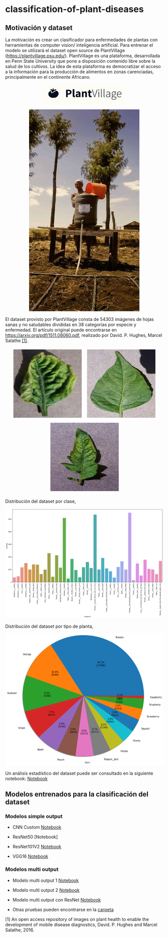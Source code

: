# classification-of-plant-diseases


## Motivación y dataset

La motivación es crear un clasificador para enfermedades de plantas con herramientas de computer vision/ inteligencia artificial. Para entrenar el modelo se utilizará el dataset open source de PlantVillage (https://plantvillage.psu.edu/). PlantVillage es una plataforma, desarrollada en Penn State University que pone a disposición contenido libre sobre la salud de los cultivos. La idea de esta plataforma es democratizar el acceso a la información para la producción de alimentos en zonas carenciadas, principalmente en el continente Africano.

<p align="center">
  <img src="https://github.com/Adrok24/classification-of-plant-diseases/blob/main/images/PlantVillageLogo.png?raw=true" alt="grafico_1"/>
</p>

<p align="center">
  <img src="https://github.com/Adrok24/classification-of-plant-diseases/blob/main/images/plant_village_pic.jpg?raw=true" alt="grafico_2"/>
</p>

El dataset provisto por PlantVillage consta de 54303 imágenes de hojas sanas y no saludables divididas en 38 categorías por especie y enfermedad. El artículo original puede encontrarse en https://arxiv.org/pdf/1511.08060.pdf, realizado por David. P. Hughes, Marcel Salathe [[1]](#1). 


<p align="center">
  <img src="https://github.com/Adrok24/classification-of-plant-diseases/blob/main/images/plant_1.png?raw=true" alt="plant_1"/>
  <img src="https://github.com/Adrok24/classification-of-plant-diseases/blob/main/images/plant_2.png?raw=true" alt="plant_2"/>
  <img src="https://github.com/Adrok24/classification-of-plant-diseases/blob/main/images/plant_3.png?raw=true" alt="plant_3"/>

</p>

Distribución del dataset por clase,

<p align="center">
  <img src="https://github.com/Adrok24/classification-of-plant-diseases/blob/main/images/plants_distribution.png?raw=true" alt="grafico_2"/>
</p>


Distribución del dataset por tipo de planta, 

<p align="center">
  <img src="https://github.com/Adrok24/classification-of-plant-diseases/blob/main/images/piechart_type.png?raw=true" alt="grafico_3"/>
</p>

Un análisis estadístico del dataset puede ser consultado en la siguiente notebook: [Notebook](https://github.com/Adrok24/classification-of-plant-diseases/blob/first_version/Estadistica.ipynb)

## Modelos entrenados para la clasificación del dataset

### Modelos simple output
* CNN Custom [Notebook](https://github.com/Adrok24/classification-of-plant-diseases/blob/first_version/simple_output_custom.ipynb)

* ResNet50 [Notebook]

* ResNet101V2 [Notebook](https://github.com/Adrok24/classification-of-plant-diseases/blob/first_version/simple_output_resnet101.ipynb)

* VGG16 [Notebook](https://github.com/Adrok24/classification-of-plant-diseases/blob/first_version/simple_output_VGG16.ipynb)


### Modelos multi output

* Modelo multi output 1 [Notebook](https://github.com/Adrok24/classification-of-plant-diseases/blob/first_version/multi_output_model_1.ipynb)

* Modelo multi output 2 [Notebook](https://github.com/Adrok24/classification-of-plant-diseases/blob/first_version/multi_output_model_2.ipynb)

* Modelo multi output con ResNet [Notebook](https://github.com/Adrok24/classification-of-plant-diseases/blob/first_version/multi_output_resNet.ipynb)


* Otras pruebas pueden encontrarse en la [carpeta](https://github.com/Adrok24/classification-of-plant-diseases/tree/first_version/Otras%20pruebas/) 





<a id="1">[1]</a> An open access repository of images on plant health to enable the development of mobile disease diagnostics, David. P. Hughes and Marcel Salathe, 2016.


